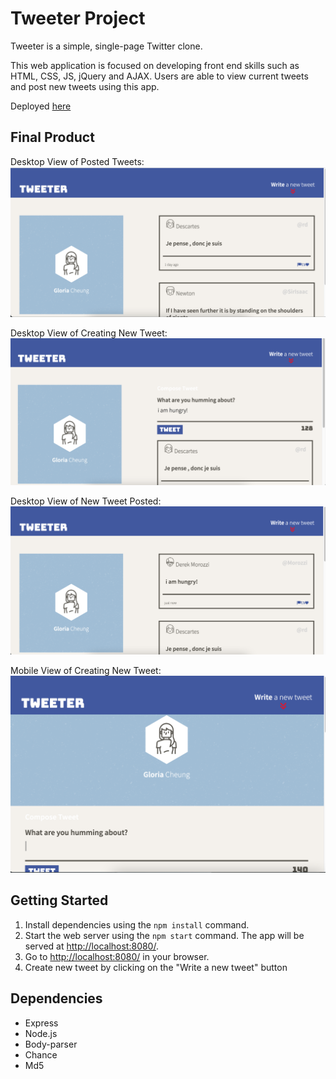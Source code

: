 # Tweeter Project

Tweeter is a simple, single-page Twitter clone.

This web application is focused on developing front end skills such as HTML, CSS, JS, jQuery and AJAX. Users are able to view current tweets and post new tweets using this app.

Deployed [here](https://tweeterclone-app.herokuapp.com/)

## Final Product

Desktop View of Posted Tweets:
!["posted tweets"](./docs/desktop_view.png)

Desktop View of Creating New Tweet:
!["create new tweet"](./docs/desktop_newtweet.png)

Desktop View of New Tweet Posted:
!["new tweet posted"](./docs/desktop_newtweet_posted.png)

Mobile View of Creating New Tweet:
!["create new tweet mobile"](./docs/mobile_view.png)

## Getting Started

1. Install dependencies using the `npm install` command.
2. Start the web server using the `npm start` command. The app will be served at <http://localhost:8080/>.
3. Go to <http://localhost:8080/> in your browser.
4. Create new tweet by clicking on the "Write a new tweet" button

## Dependencies

- Express
- Node.js
- Body-parser
- Chance
- Md5
